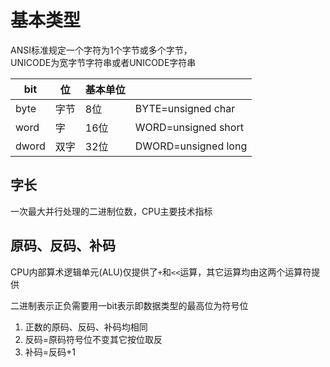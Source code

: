 # 基本类型

ANSI标准规定一个字符为1个字节或多个字节，  
UNICODE为宽字节字符串或者UNICODE字符串

| bit | 位 | 基本单位 |  |
| --- | --- | --- | --- |
| byte | 字节 | 8位 | BYTE=unsigned char |
| word | 字 | 16位 | WORD=unsigned short |
| dword | 双字 | 32位 | DWORD=unsigned long |

## 字长

一次最大并行处理的二进制位数，CPU主要技术指标

## 原码、反码、补码

CPU内部算术逻辑单元\(ALU\)仅提供了`+`和`<<`运算，其它运算均由这两个运算符提供

二进制表示正负需要用一bit表示即数据类型的最高位为符号位

1. 正数的原码、反码、补码均相同
2. 反码=原码符号位不变其它按位取反
3. 补码=反码+1



